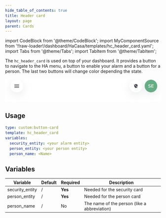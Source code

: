 ```yaml
---
hide_table_of_contents: true
title: Header card
layout: page
parent: Cards
---
```


import CodeBlock from '@theme/CodeBlock';
import MyComponentSource from '!!raw-loader!/dashboard/HaCasa/templates/hc_header_card.yaml';
import Tabs from '@theme/Tabs';
import TabItem from '@theme/TabItem';

The `hc_header_card` is used on top of your dashboard. It provides a button to navigate to the HA menu, a button to enable your alarm and a button for a person. 
The last two buttons will change color depending the state.

![Header Card Light](../../../assets/images/cards/hc_header_card/headercard_light.png)

## Usage

```yaml
type: custom:button-card
template: hc_header_card
variables:
  security_entity: <your alarm entity>
  person_entity: <your person entity>
  person_name: <Name>
```

## Variables

| Variable | Default | Required | Description|
|----------|---------|----------|------------|
| security_entity | / | **Yes** | Needed for the security card |
| person_entity | / | **Yes** | Needed for the person card |
| person_name | / | No | The name of the person (like a abbreviation) |

